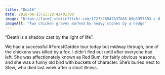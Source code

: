 ```yaml
---
title: "Death"
date: 2018-06-15T21:29:42+01:00
image: "https://farm2.staticflickr.com/1727/28947837808_b9b3957803_z_d.jpg"
imageAlt: "Two chicken graves marked by heavy stones by a hedge"
---
```


“Death is a shadow cast by the light of life”.

We had a successful #ForestGarden tour today but midway through, one of the chickens was killed by a fox. I didn’t find out until after everyone had left. She was affectionately known as Red Bum, for fairly obvious reasons, and she was a funny old bird with buckets of character. She’s buried next to Stew, who died last week after a short illness.
